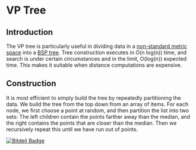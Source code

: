 VP Tree
=======


Introduction
------------
The VP tree is particularly useful in dividing data in a [non-standard metric space](https://en.wikipedia.org/wiki/Metric_space#Examples_of_metric_spaces) into a
[BSP tree](https://en.wikipedia.org/wiki/Binary_space_partitioning).
Tree construction executes in O(n&nbsp;log(n)) time, and search is under certain circumstances and in the limit, O(log(n))
expected time. This makes it suitable when distance computations are expensive.


Construction
------------

 It is most efficient to simply build the tree by repeatedly partitioning the data. We build the tree from the top down from an array of items. For each node, we first choose a point at random, and then partition the list into two sets: The left children contain the points farther away than the median, and the right contains the points that are closer than the median. Then we recursively repeat this until we have run out of points. 


[![Bitdeli Badge](https://d2weczhvl823v0.cloudfront.net/priyankt68/vptree/trend.png)](https://bitdeli.com/free "Bitdeli Badge")

